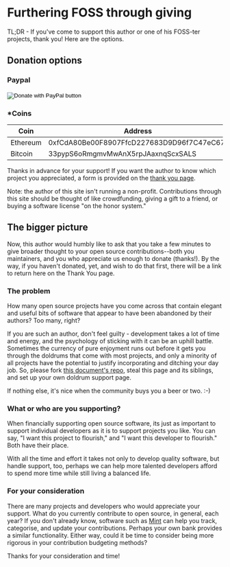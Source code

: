 # Furthering FOSS through giving

TL;DR - If you've come to support this author or one of his FOSS-ter projects, thank you! Here are the options.

## Donation options

### Paypal
<form action="https://www.paypal.com/cgi-bin/webscr" method="post" target="_top">
<input type="hidden" name="cmd" value="_s-xclick" />
<input type="hidden" name="hosted_button_id" value="JC7R9TLHQNDAU" />
<input type="image" src="https://www.paypalobjects.com/en_US/i/btn/btn_donateCC_LG.gif" border="0" name="submit" title="PayPal - The safer, easier way to pay online!" alt="Donate with PayPal button" />
<img alt="" border="0" src="https://www.paypal.com/en_US/i/scr/pixel.gif" width="1" height="1" />
</form>

### *Coins

| Coin     | Address 
|----------|---------
| Ethereum | 0xfCdA80Be00F8907FfcD227683D9D96f7C47eC67f
| Bitcoin  | 33pypS6oRmgmvMwAnX5rpJAaxnqScxSALS

Thanks in advance for your support! If you want the author to know which project you appreciated,
a form is provided on the [thank you page](thank-you).

Note: the author of this site isn't running a non-profit. Contributions through this site
should be thought of like crowdfunding, giving a gift to a friend, or buying a software license
"on the honor system."

## The bigger picture
Now, this author would humbly like to ask that you take a few minutes to give broader thought to your
open source contributions--both you maintainers, and you who appreciate us enough to donate (thanks!). By the way,
if you haven't donated, yet, and wish to do that first, there will be a link to return here on the
Thank You page.

### The problem
How many open source projects have you come across that contain elegant and useful bits of software that
appear to have been abandoned by their authors? Too many, right?

If you are such an author, don't feel guilty - development takes a lot of time and energy, and
the psychology of sticking with it can be an uphill battle. Sometimes the currency of pure enjoyment
runs out before it gets you through the doldrums that come with most projects, and only a minority of
all projects have the potential to justify incorporating and ditching your day job. So, please fork
[this document's repo][repo], steal this page and its siblings, and set up your own doldrum support page.

If nothing else, it's nice when the community buys you a beer or two. :-)

### What or who are you supporting?
When financially supporting open source software, its just as important to support individual developers as it
is to support projects you like. You can say, "I want this project to flourish," and "I want this developer to
flourish." Both have their place.

With all the time and effort it takes not only to develop quality software, but handle support, too, perhaps we
can help more talented developers afford to spend more time while still living a balanced life.

### For your consideration
There are many projects and developers who would appreciate your support. What do you currently contribute to
open source, in general, each year? If you don't already know, software such as [Mint] can help you track,
categorise, and update your contributions. Perhaps your own bank provides a similar functionality. Either way,
could it be time to consider being more rigorous in your contribution budgeting methods?

Thanks for your consideration and time!

[repo]: https://github.com/cdibbs/foss-giving
[Mint]: https://mint.com
[options]: #donation-options